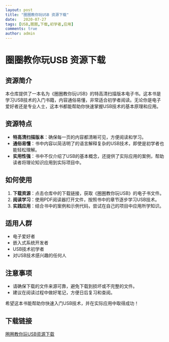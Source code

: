 ```yaml
---
layout: post
title: "圈圈教你玩USB 资源下载"
date:   2020-07-27
tags: [USB,圈圈,下载,初学者,应用]
comments: true
author: admin
---
```

# 圈圈教你玩USB 资源下载

## 资源简介

本仓库提供了一本名为《圈圈教你玩USB》的特高清扫描版本电子书。这本书是学习USB技术的入门书籍，内容通俗易懂，非常适合初学者阅读。无论你是电子爱好者还是专业人士，这本书都能帮助你快速掌握USB技术的基本原理和应用。

## 资源特点

- **特高清扫描版本**：确保每一页的内容都清晰可见，方便阅读和学习。
- **通俗易懂**：书中内容以简洁明了的语言解释复杂的USB技术，即使是初学者也能轻松理解。
- **实用性强**：书中不仅介绍了USB的基本概念，还提供了实际应用的案例，帮助读者将理论知识应用到实际项目中。

## 如何使用

1. **下载资源**：点击仓库中的下载链接，获取《圈圈教你玩USB》的电子书文件。
2. **阅读学习**：使用PDF阅读器打开文件，按照书中的章节逐步学习USB技术。
3. **实践应用**：结合书中的案例和示例代码，尝试在自己的项目中应用所学知识。

## 适用人群

- 电子爱好者
- 嵌入式系统开发者
- USB技术初学者
- 对USB技术感兴趣的任何人

## 注意事项

- 请确保下载的文件来源可靠，避免下载到损坏或不完整的文件。
- 建议在阅读过程中做好笔记，方便日后复习和查阅。

希望这本书能帮助你快速入门USB技术，并在实际应用中取得成功！

## 下载链接

[圈圈教你玩USB资源下载](https://pan.quark.cn/s/83ed936852c5)
